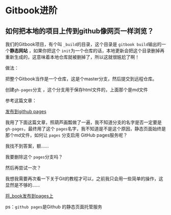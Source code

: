 # Gitbook进阶

## 如何把本地的项目上传到github像网页一样浏览？

我们的Gitbook项目，有个叫 `_build`的目录，这个目录是 `gitbook build`输出的一个**静态网站** ，如果你把这个  `init`为一个仓库的话，本地更新会把这个目录删掉再重新生成的，这意味着本地仓库就被删掉了，所以这就很尴尬了啊！

做法：

把整个Gitbook当作是一个仓库，这是个master分支，然后提交到远程仓库。

创建`gh-pages`分支 ，这个分支用于保存html文件的，上面那个是md文件

参考这篇文章：

[发布到github pages](https://yuzeshan.gitbooks.io/gitbook-studying/content/publish/gitpages.html)

我用了下面这篇文章，照葫芦画瓢做了一遍，我不知道分支的名字是否一定要是 `gh-pages`，最终用了这个 `pages`名字，我不知道是不是这个原因，静态页面始终是那个md文件，如何让 `pages` 分支启用 GitHub pages服务呢？

我找不到答案，额……

我要删除这个 `pages`分支吗？

然后再尝试一次？

我想我需要再次看一下关于Git的教程才可以，之前我只会用一些简单的操作，这显然是不够的……

[将_book发布到pages上](http://yangjh.oschina.io/gitbook/UsingPages.html)

ps：`github pages`是Github 的静态页面托管服务